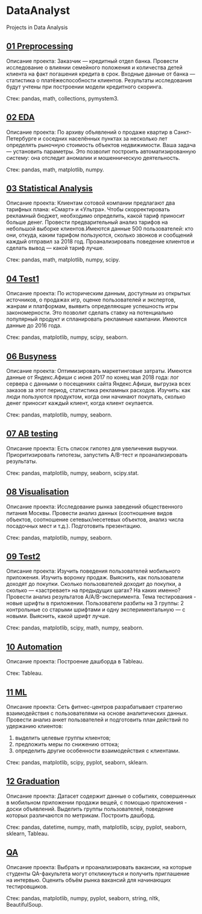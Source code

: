# DataAnalyst
Projects in Data Analysis
## [01 Preprocessing](https://github.com/housecarl73/DataAnalyst/tree/master/01%20preprocessing)
Описание проекта:
Заказчик — кредитный отдел банка. Провести исследование о влиянии семейного положения и количества детей клиента на факт погашения кредита в срок. Входные данные от банка — статистика о платёжеспособности клиентов.
Результаты исследования будут учтены при построении модели кредитного скоринга.

Стек: pandas, math, collections, pymystem3.

## [02 EDA](https://github.com/housecarl73/DataAnalyst/tree/master/02%20EDA)
Описание проекта:
По архиву объявлений о продаже квартир в Санкт-Петербурге и соседних населённых пунктах за несколько лет определять рыночную стоимость объектов недвижимости. Ваша задача — установить параметры. Это позволит построить автоматизированную систему: она отследит аномалии и мошенническую деятельность.

Стек: pandas, math, matplotlib, numpy.

## [03 Statistical Analysis](https://github.com/housecarl73/DataAnalyst/tree/master/03%20Statistical%20Analysis)
Описание проекта:
Клиентам сотовой компании предлагают два тарифных плана: «Смарт» и «Ультра». Чтобы скорректировать рекламный бюджет, необходимо определить, какой тариф приносит больше денег.
Провести предварительный анализ тарифов на небольшой выборке клиентов.Имеются данные 500 пользователей: кто они, откуда, каким тарифом пользуются, сколько звонков и сообщений каждый отправил за 2018 год. Проанализировать поведение клиентов и сделать вывод — какой тариф лучше.

Стек: pandas, math, matplotlib, numpy, scipy.

## [04 Test1](https://github.com/housecarl73/DataAnalyst/tree/master/04%20Test1)
Описание проекта:
По историческим данным, доступным из открытых источников,  о продажах игр, оценке пользователей и экспертов, жанрам и платформам, выявить определяющие успешность игры закономерности. Это позволит сделать ставку на потенциально популярный продукт и спланировать рекламные кампании.
Имеются данные до 2016 года.

Стек: pandas, matplotlib, numpy, scipy, seaborn.

## [06 Busyness](https://github.com/housecarl73/DataAnalyst/tree/master/06%20Busyness)
Описание проекта:
Оптимизировать маркетинговые затраты.
Имеются данные от Яндекс.Афиши с июня 2017 по конец мая 2018 года: лог сервера с данными о посещениях сайта Яндекс.Афиши, выгрузка всех заказов за этот период, статистика рекламных расходов.
Изучить: как люди пользуются продуктом, когда они начинают покупать, сколько денег приносит каждый клиент, когда клиент окупается.

Стек: pandas, matplotlib, numpy, seaborn.

## [07 AB testing](https://github.com/housecarl73/DataAnalyst/tree/master/07%20AB%20testing)
Описание проекта:
Есть список гипотез для увеличения выручки.
Приоритизировать гипотезы, запустить A/B-тест и проанализировать результаты.

Стек: pandas, matplotlib, numpy, seaborn, scipy.stat.

## [08 Visualisation](https://github.com/housecarl73/DataAnalyst/tree/master/08%20Visualisation)
Описание проекта:
Исследование рынка заведений общественного питания Москвы.
Провести анализ данных (соотношение видов объектов, соотношение сетевых/несетевых объектов, анализ числа посадочных мест и т.д.).
Подготовить презентацию.

Стек: pandas, matplotlib, numpy, seaborn.

## [09 Test2](https://github.com/housecarl73/DataAnalyst/tree/master/09%20Test2)
Описание проекта:
Изучить поведения пользователей мобильного приложения.
Изучить воронку продаж. Выяснить, как пользователи доходят до покупки. Сколько пользователей доходит до покупки, а сколько — «застревает» на предыдущих шагах? На каких именно?
Провести анализ результатов A/A/B-эксперимента. Тема тестирования - новые шрифты в приложении. Пользователи разбиты на 3 группы: 2 контрольные со старыми шрифтами и одну экспериментальную — с новыми. Выяснить, какой шрифт лучше.

Стек: pandas, matplotlib, scipy, math, numpy, seaborn.

## [10 Automation](https://github.com/housecarl73/DataAnalyst/tree/master/10%20Automation)
Описание проекта:
Построение дашборда в Tableau.

Стек: Tableau.

## [11 ML](https://github.com/housecarl73/DataAnalyst/tree/master/11%20ML)
Описание проекта:
Сеть фитнес-центров разрабатывает стратегию взаимодействия с пользователями на основе аналитических данных.
Провести анализ анкет пользвателей и подготовить план действий по удержанию клиентов:
1) выделить целевые группы клиентов;
2) предложить меры по снижению оттока;
3) определить другие особенности взаимодействия с клиентами.

Стек: pandas, matplotlib, scipy, pyplot, seaborn, sklearn.

## [12 Graduation](https://github.com/housecarl73/DataAnalyst/tree/master/12%20Graduation)
Описание проекта:
Датасет содержит данные о событиях, совершенных в мобильном приложении продажи вещей, с помощью приложения - доски объявлений.
Выделить группы пользователей, поведение которых различаются по метрикам. Построить дашборд.

Стек: pandas, datetime, numpy, math, matplotlib, scipy, pyplot, seaborn, sklearn, Tableau.


## [QA](https://github.com/housecarl73/DataAnalyst/tree/master/QA)
Описание проекта:
Выбрать и проанализировать вакансии, на которые студенты QA-факультета могут откликнуться и получить приглашение на интервью. Оценить объём рынка вакансий для начинающих тестировщиков.

Стек: pandas, matplotlib, numpy, pyplot, seaborn, string, nltk, BeautifulSoup.
